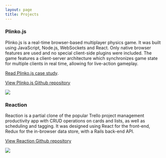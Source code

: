 ```yaml
---
layout: page
title: Projects
---
```

### Plinko.js

Plinko.js is a real-time browser-based multiplayer physics game. It was built using JavaScript, Node.js, WebSockets and React. Only native browser features are used and no special client-side plugins were included. The game features a client-server architecture which synchronizes game state for multiple clients in real time, allowing for live-action gameplay.

<a href="http://plinkojs.com">Read Plinko.js case study</a>.

<a target='_blank' href='https://github.com/plinko-team/plinko'>View Plinko.js Github repository</a>

![](/assets/gameplay.gif)


### Reaction

Reaction is a partial clone of the popular Trello project management productivity app with CRUD operations on cards and lists, as well as scheduling and tagging. It was designed using React for the front-end, Redux for the in-browser data store, with a Rails back-end API.

<a target='_blank' href='https://github.com/ryannmcq/reaction'>View Reaction Github repository</a>

![](/assets/reaction.gif)


